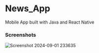 # News_App

Mobile App built with Java and React Native

### Screenshots ###
![Screenshot 2024-09-01 233635](https://github.com/user-attachments/assets/912c3ef6-69d4-4375-a0e9-6f99ebad16ec)
